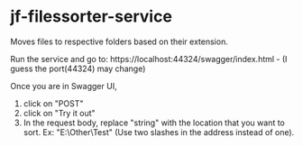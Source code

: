 # jf-filessorter-service
Moves files to respective folders based on their extension. 

Run the service and go to:
https://localhost:44324/swagger/index.html   - (I guess the port(44324) may change)

Once you are in Swagger UI, 
  1. click on "POST"
  2. click on "Try it out"
  3. In the request body, replace "string" with the location that you want to sort.
      Ex: "E:\\Other\\Test"  (Use two slashes in the address instead of one).
